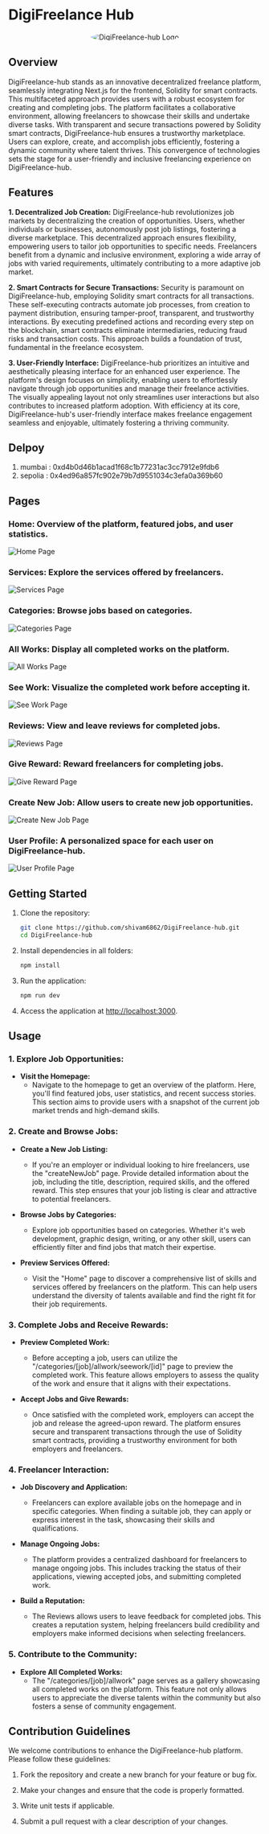 # DigiFreelance Hub

<div align="center">
  <img src="./image/logo.png" alt="DigiFreelance-hub Logo" style="border-radius: 50%;">
</div>

## Overview

DigiFreelance-hub stands as an innovative decentralized freelance platform, seamlessly integrating Next.js for the frontend, Solidity for smart contracts. This multifaceted approach provides users with a robust ecosystem for creating and completing jobs. The platform facilitates a collaborative environment, allowing freelancers to showcase their skills and undertake diverse tasks. With transparent and secure transactions powered by Solidity smart contracts, DigiFreelance-hub ensures a trustworthy marketplace. Users can explore, create, and accomplish jobs efficiently, fostering a dynamic community where talent thrives. This convergence of technologies sets the stage for a user-friendly and inclusive freelancing experience on DigiFreelance-hub.

## Features

**1. Decentralized Job Creation:**
DigiFreelance-hub revolutionizes job markets by decentralizing the creation of opportunities. Users, whether individuals or businesses, autonomously post job listings, fostering a diverse marketplace. This decentralized approach ensures flexibility, empowering users to tailor job opportunities to specific needs. Freelancers benefit from a dynamic and inclusive environment, exploring a wide array of jobs with varied requirements, ultimately contributing to a more adaptive job market.

**2. Smart Contracts for Secure Transactions:**
Security is paramount on DigiFreelance-hub, employing Solidity smart contracts for all transactions. These self-executing contracts automate job processes, from creation to payment distribution, ensuring tamper-proof, transparent, and trustworthy interactions. By executing predefined actions and recording every step on the blockchain, smart contracts eliminate intermediaries, reducing fraud risks and transaction costs. This approach builds a foundation of trust, fundamental in the freelance ecosystem.

**3. User-Friendly Interface:**
DigiFreelance-hub prioritizes an intuitive and aesthetically pleasing interface for an enhanced user experience. The platform's design focuses on simplicity, enabling users to effortlessly navigate through job opportunities and manage their freelance activities. The visually appealing layout not only streamlines user interactions but also contributes to increased platform adoption. With efficiency at its core, DigiFreelance-hub's user-friendly interface makes freelance engagement seamless and enjoyable, ultimately fostering a thriving community.

## Delpoy

1.  mumbai : 0xd4b0d46b1acad1f68c1b77231ac3cc7912e9fdb6
2.  sepolia : 0x4ed96a857fc902e79b7d9551034c3efa0a369b60

## Pages

### **Home:** Overview of the platform, featured jobs, and user statistics.

![Home Page](/image/home.png)

### **Services:** Explore the services offered by freelancers.

![Services Page](/image/services.png)

### **Categories:** Browse jobs based on categories.

![Categories Page](/image/categories.png)

### **All Works:** Display all completed works on the platform.

![All Works Page](/image/all-works.png)

### **See Work:** Visualize the completed work before accepting it.

![See Work Page](/image/seework.png)

### **Reviews:** View and leave reviews for completed jobs.

![Reviews Page](/image/reviews.png)

### **Give Reward:** Reward freelancers for completing jobs.

![Give Reward Page](/image/give-reward.png)

### **Create New Job:** Allow users to create new job opportunities.

![Create New Job Page](/image/createNewJob.png)

### **User Profile:** A personalized space for each user on DigiFreelance-hub.

![User Profile Page](/image/profile.png)

## Getting Started

1. Clone the repository:

   ```bash
   git clone https://github.com/shivam6862/DigiFreelance-hub.git
   cd DigiFreelance-hub
   ```

2. Install dependencies in all folders:

   ```bash
   npm install
   ```

3. Run the application:

   ```bash
   npm run dev
   ```

4. Access the application at [http://localhost:3000](http://localhost:3000).

## Usage

### 1. **Explore Job Opportunities:**

- **Visit the Homepage:**
  - Navigate to the homepage to get an overview of the platform. Here, you'll find featured jobs, user statistics, and recent success stories. This section aims to provide users with a snapshot of the current job market trends and high-demand skills.

### 2. **Create and Browse Jobs:**

- **Create a New Job Listing:**

  - If you're an employer or individual looking to hire freelancers, use the "createNewJob" page. Provide detailed information about the job, including the title, description, required skills, and the offered reward. This step ensures that your job listing is clear and attractive to potential freelancers.

- **Browse Jobs by Categories:**

  - Explore job opportunities based on categories. Whether it's web development, graphic design, writing, or any other skill, users can efficiently filter and find jobs that match their expertise.

- **Preview Services Offered:**
  - Visit the "Home" page to discover a comprehensive list of skills and services offered by freelancers on the platform. This can help users understand the diversity of talents available and find the right fit for their job requirements.

### 3. **Complete Jobs and Receive Rewards:**

- **Preview Completed Work:**

  - Before accepting a job, users can utilize the "/categories/[job]/allwork/seework/[id]" page to preview the completed work. This feature allows employers to assess the quality of the work and ensure that it aligns with their expectations.

- **Accept Jobs and Give Rewards:**
  - Once satisfied with the completed work, employers can accept the job and release the agreed-upon reward. The platform ensures secure and transparent transactions through the use of Solidity smart contracts, providing a trustworthy environment for both employers and freelancers.

### 4. **Freelancer Interaction:**

- **Job Discovery and Application:**

  - Freelancers can explore available jobs on the homepage and in specific categories. When finding a suitable job, they can apply or express interest in the task, showcasing their skills and qualifications.

- **Manage Ongoing Jobs:**

  - The platform provides a centralized dashboard for freelancers to manage ongoing jobs. This includes tracking the status of their applications, viewing accepted jobs, and submitting completed work.

- **Build a Reputation:**
  - The Reviews allows users to leave feedback for completed jobs. This creates a reputation system, helping freelancers build credibility and employers make informed decisions when selecting freelancers.

### 5. **Contribute to the Community:**

- **Explore All Completed Works:**
  - The "/categories/[job]/allwork" page serves as a gallery showcasing all completed works on the platform. This feature not only allows users to appreciate the diverse talents within the community but also fosters a sense of community engagement.

## Contribution Guidelines

We welcome contributions to enhance the DigiFreelance-hub platform. Please follow these guidelines:

1. Fork the repository and create a new branch for your feature or bug fix.

2. Make your changes and ensure that the code is properly formatted.

3. Write unit tests if applicable.

4. Submit a pull request with a clear description of your changes.
